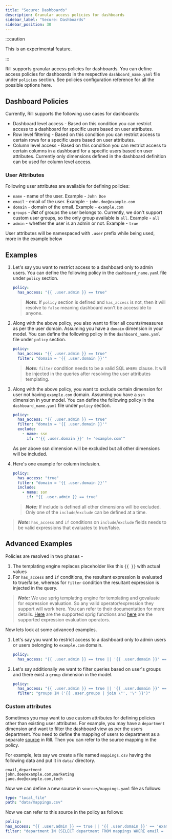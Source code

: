 ```yaml
---
title: "Secure: Dashboards"
description: Granular access policies for dashboards 
sidebar_label: "Secure: Dashboards"
sidebar_position: 30
---
```


:::caution

This is an experimental feature.

:::

Rill supports granular access policies for dashboards. You can define access policies for dashboards in the respective `dashboard_name.yaml` file under `policies` section.
See policies configuration reference for all the possible options here.

## Dashboard Policies
Currently, Rill supports the following use cases for dashboards:
- Dashboard level access - Based on this condition you can restrict access to a dashboard for specific users based on user attributes.
- Row level filtering - Based on this condition you can restrict access to certain rows for a specific users based on user attributes.
- Column level access - Based on this condition you can restrict access to certain columns in a dashboard for a specific users based on user attributes. 
Currently only dimensions defined in the dashboard definition can be used for column level access.

### User Attributes
Following user attributes are available for defining policies:
- `name` - name of the user. Example - `John Doe`    
- `email` - email of the user. Example - `john.doe@example.com`
- `domain` - domain of the email. Example - `example.com`
- `groups` - _**list**_ of groups the user belongs to. Currently, we don't support custom user groups, so the only group available is `all`. Example - `all`
- `admin` - whether the user is an admin or not. Example - `true`

User attributes will be namespaced with `.user` prefix while being used, more in the example below
 
## Examples

1. Let's say you want to restrict access to a dashboard only to admin users. You can define the following policy in the `dashboard_name.yaml` file under `policy` section.
    ```yaml 
    policy:
      has_access: "{{ .user.admin }} == true"
    ```
   > **_Note:_**  If `policy` section is defined and `has_access` is not, then it will resolve to `false` meaning dashboard won't be accessible to anyone.
2. Along with the above policy, you also want to filter all counts/measures as per the user domain. Assuming you have a `domain` dimension in your model. You can define the following policy in the `dashboard_name.yaml` file under `policy` section.
    ```yaml
    policy:
      has_access: "{{ .user.admin }} == true"
      filter: "domain = '{{ .user.domain }}'"
     ```
   > **_Note:_**  `filter` condition needs to be a valid SQL `WHERE` clause. It will be injected in the queries after resolving the user attributes templating.
3. Along with the above policy, you want to exclude certain dimension for user not having `example.com` domain. Assuming you have a `ssn` dimension in your model. You can define the following policy in the `dashboard_name.yaml` file under `policy` section.
    ```yaml
    policy:
      has_access: "{{ .user.admin }} == true"
      filter: "domain = '{{ .user.domain }}'"
      exclude:
        - name: ssn
          if: "'{{ .user.domain }}' != 'example.com'"
    ```
   As per above ssn dimension will be excluded but all other dimensions will be included.
4. Here's one example for column inclusion.

    ```yaml
    policy:
      has_access: "true"
      filter: "domain = '{{ .user.domain }}'"
      include:
        - name: ssn
          if: "{{ .user.admin }} == true"
    ```
   > **_Note:_** If include is defined all other dimensions will be excluded. Only one of the
     `include`/`exclude` can be defined at a time.

> **_Note:_** `has_access` and `if` conditions on `include`/`exclude` fields needs to be valid expressions that evaluates to true/false.

## Advanced Examples
Policies are resolved in two phases - 
1. The templating engine replaces placeholder like this `{{ }}` with actual values
2. For `has_access` and `if` conditions, the resultant expression is evaluated to true/false, whereas for `filter` condition the resultant expression is injected in the query.

> **_Note:_** We use sprig templating engine for templating and govaluate for expression evaluation. So any valid operator/expression they support will work here. You can refer to their documentation for more details.
[Here](http://masterminds.github.io/sprig/) are the supported sprig functions and [here](https://github.com/Knetic/govaluate/blob/master/MANUAL.md#operators) are the supported expression evaluation operators. 

Now lets look at some advanced examples.

1. Let's say you want to restrict access to a dashboard only to admin users or users belonging to `example.com` domain.
    ```yaml 
    policy:
      has_access: "{{ .user.admin }} == true || '{{ .user.domain }}' == 'example.com'"
    ```
2. Let's say additionally we want to filter queries based on user's groups and there exist a `group` dimension in the model.
    ```yaml 
    policy:
      has_access: "{{ .user.admin }} == true || '{{ .user.domain }}' == 'example.com'"
      filter: "groups IN ('{{ .user.groups | join \"', '\" }}')"
    ```

### Custom attributes
Sometimes you may want to use custom attributes for defining policies other than existing user attributes. For example, you may have a `department` dimension and want to filter the dashboard view as per the users department.
You need to define the mapping of users to department as a separate [source](../reference/project-files/sources) in Rill. 
Then you can refer to the source mapping in the policy. 

For example, lets say we create a file named `mappings.csv` having the following data and put it in `data/` directory.
```csv
email,department
john.doe@example.com,marketing
jane.doe@example.com,tech
```
Now we can define a new source in `sources/mappings.yaml` file as follows:
```yaml
type: "local_file"
path: "data/mappings.csv"
``` 

Now we can refer to this source in the policy as follows:
```yaml
policy:
has_access: "{{ .user.admin }} == true || '{{ .user.domain }}' == 'example.com'"
filter: "department IN (SELECT department FROM mappings WHERE email = '{{ .user.email }}' )"
```

